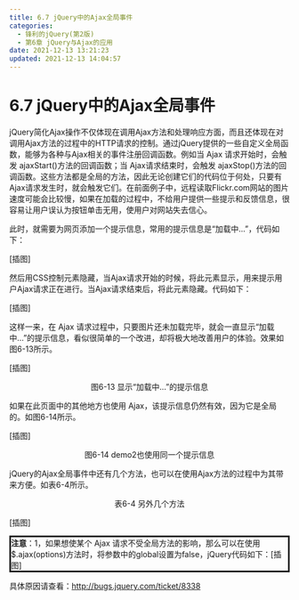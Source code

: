 ```yaml
---
title: 6.7 jQuery中的Ajax全局事件
categories: 
  - 锋利的jQuery(第2版)
  - 第6章 jQuery与Ajax的应用
date: 2021-12-13 13:21:23
updated: 2021-12-13 14:04:57
---
```

# 6.7 jQuery中的Ajax全局事件
jQuery简化Ajax操作不仅体现在调用Ajax方法和处理响应方面，而且还体现在对调用Ajax方法的过程中的HTTP请求的控制。通过jQuery提供的一些自定义全局函数，能够为各种与Ajax相关的事件注册回调函数。例如当 Ajax 请求开始时，会触发 ajaxStart()方法的回调函数；当 Ajax请求结束时，会触发 ajaxStop()方法的回调函数。这些方法都是全局的方法，因此无论创建它们的代码位于何处，只要有Ajax请求发生时，就会触发它们。在前面例子中，远程读取Flickr.com网站的图片速度可能会比较慢，如果在加载的过程中，不给用户提供一些提示和反馈信息，很容易让用户误认为按钮单击无用，使用户对网站失去信心。

此时，就需要为网页添加一个提示信息，常用的提示信息是“加载中...”，代码如下：

[插图]

然后用CSS控制元素隐藏，当Ajax请求开始的时候，将此元素显示，用来提示用户Ajax请求正在进行。当Ajax请求结束后，将此元素隐藏。代码如下：

[插图]

这样一来，在 Ajax 请求过程中，只要图片还未加载完毕，就会一直显示“加载中...”的提示信息，看似很简单的一个改进，却将极大地改善用户的体验。效果如图6-13所示。

[插图]

<center>图6-13 显示“加载中...”的提示信息</center>

如果在此页面中的其他地方也使用 Ajax，该提示信息仍然有效，因为它是全局的。如图6-14所示。

[插图]

<center>图6-14 demo2也使用同一个提示信息</center>

jQuery的Ajax全局事件中还有几个方法，也可以在使用Ajax方法的过程中为其带来方便。如表6-4所示。

<center>表6-4 另外几个方法</center>


[插图]

<div style="border-style:solid;"><strong>注意</strong>：1，如果想使某个 Ajax 请求不受全局方法的影响，那么可以在使用$.ajax(options)方法时，将参数中的global设置为false，jQuery代码如下：[插图]</div>

具体原因请查看：http://bugs.jquery.com/ticket/8338
